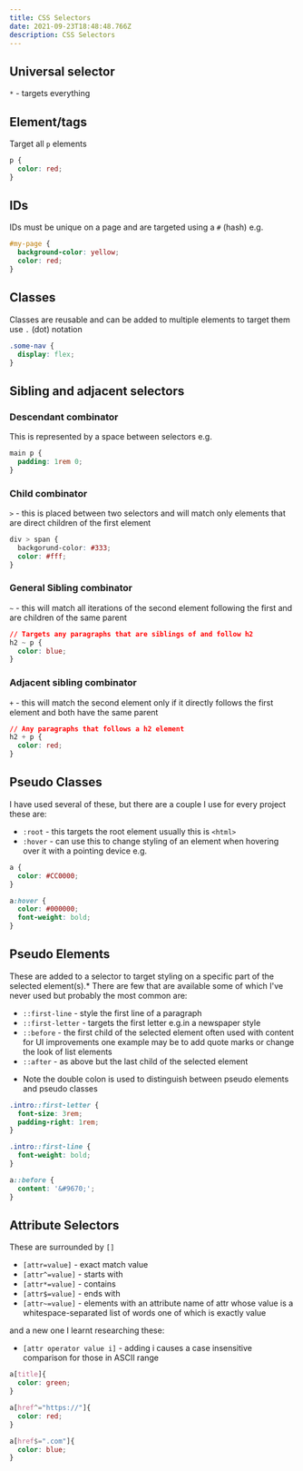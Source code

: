 ```yaml
---
title: CSS Selectors
date: 2021-09-23T18:48:48.766Z
description: CSS Selectors
---
```

## Universal selector

`*` - targets everything

## Element/tags

Target all `p` elements

```css
p {
  color: red;
}
```

## IDs

IDs must be unique on a page and are targeted using a `#` (hash) e.g.

```css
#my-page {
  background-color: yellow;
  color: red;
}
```

## Classes

Classes are reusable and can be added to multiple elements to target them use `.` (dot) notation

```css
.some-nav {
  display: flex;
}
```

## Sibling and adjacent selectors


### Descendant combinator

This is represented by a space between selectors e.g.

```css
main p {
  padding: 1rem 0;
}
```

### Child combinator

`>` - this is placed between two selectors and will match only elements that are direct children of the first element

```css
div > span {
  backgorund-color: #333;
  color: #fff;
}
```

### General Sibling combinator

`~` - this will match all iterations of the second element following the first and are children of the same parent

```css
// Targets any paragraphs that are siblings of and follow h2
h2 ~ p {
  color: blue;
}
```

### Adjacent sibling combinator

`+` - this will match the second element only if it directly follows the first element and both have the same parent

```css
// Any paragraphs that follows a h2 element
h2 + p {
  color: red;
}
```

## Pseudo Classes

I have used several of these, but there are a couple I use for every project these are:

- `:root` - this targets the root element usually this is `<html>`
- `:hover` - can use this to change styling of an element when hovering over it with a pointing device e.g.

```css
a {
  color: #CC0000;
}

a:hover {
  color: #000000;
  font-weight: bold;
}
```

## Pseudo Elements

These are added to a selector to target styling on a specific part of the selected element(s).* There are few that are available some of which I've never used but probably the most common are:

- `::first-line` - style the first line of a paragraph
- `::first-letter` - targets the first letter e.g.in a newspaper style
- `::before` - the first child of the selected element often used with content for UI improvements one example may be to add quote marks or change the look of list elements
- `::after` - as above but the last child of the selected element

* Note the double colon is used to distinguish between pseudo elements and pseudo classes

```css
.intro::first-letter {
  font-size: 3rem;
  padding-right: 1rem;
}

.intro::first-line {
  font-weight: bold;
}

a::before {
  content: '&#9670;';
}
```

## Attribute Selectors

These are surrounded by `[]`

- `[attr=value]` - exact match value
- `[attr^=value]` - starts with
- `[attr*=value]` - contains
- `[attr$=value]` - ends with
- `[attr~=value]` - elements with an attribute name of attr whose value is a whitespace-separated list of words one of which is exactly value

and a new one I learnt researching these:

- `[attr operator value i]` - adding i causes a case insensitive comparison for those in 
ASCII range

```css
a[title]{
  color: green;
}

a[href^="https://"]{
  color: red;
}

a[href$=".com"]{
  color: blue;
}
```